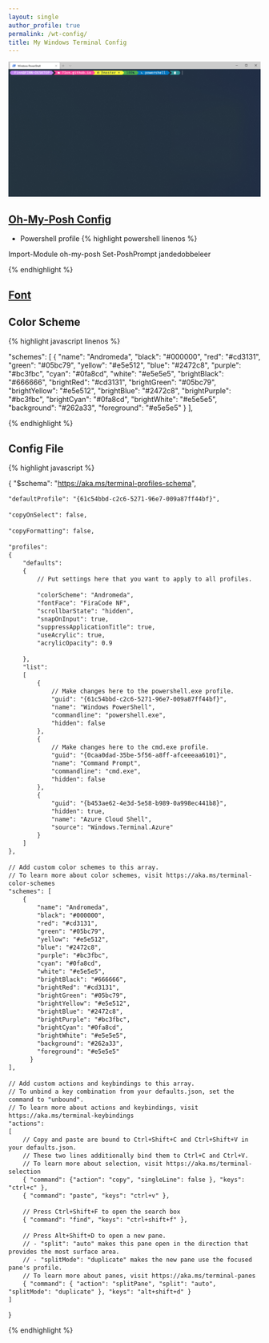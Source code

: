 ```yaml
---
layout: single
author_profile: true
permalink: /wt-config/
title: My Windows Terminal Config
---
```


![](/images/wt/terminal.png)

## [Oh-My-Posh Config](https://ohmyposh.dev/docs/installation/)

* Powershell profile 
{% highlight powershell linenos %}

Import-Module oh-my-posh
Set-PoshPrompt jandedobbeleer

{% endhighlight %}

## [Font](https://github.com/ryanoasis/nerd-fonts/tree/master/patched-fonts/FiraCode)

## Color Scheme

{% highlight javascript linenos %}

"schemes": [
        {
            "name": "Andromeda",
            "black": "#000000",
            "red": "#cd3131",
            "green": "#05bc79",
            "yellow": "#e5e512",
            "blue": "#2472c8",
            "purple": "#bc3fbc",
            "cyan": "#0fa8cd",
            "white": "#e5e5e5",
            "brightBlack": "#666666",
            "brightRed": "#cd3131",
            "brightGreen": "#05bc79",
            "brightYellow": "#e5e512",
            "brightBlue": "#2472c8",
            "brightPurple": "#bc3fbc",
            "brightCyan": "#0fa8cd",
            "brightWhite": "#e5e5e5",
            "background": "#262a33",
            "foreground": "#e5e5e5"
          }
    ],

{% endhighlight %}

## Config File

{% highlight javascript %}

{
    "$schema": "https://aka.ms/terminal-profiles-schema",

    "defaultProfile": "{61c54bbd-c2c6-5271-96e7-009a87ff44bf}",

    "copyOnSelect": false,

    "copyFormatting": false,

    "profiles":
    {
        "defaults":
        {
            // Put settings here that you want to apply to all profiles.

            "colorScheme": "Andromeda",
            "fontFace": "FiraCode NF",
            "scrollbarState": "hidden",
            "snapOnInput": true,
            "suppressApplicationTitle": true,
            "useAcrylic": true,
            "acrylicOpacity": 0.9

        },
        "list":
        [
            {
                // Make changes here to the powershell.exe profile.
                "guid": "{61c54bbd-c2c6-5271-96e7-009a87ff44bf}",
                "name": "Windows PowerShell",
                "commandline": "powershell.exe",
                "hidden": false
            },
            {
                // Make changes here to the cmd.exe profile.
                "guid": "{0caa0dad-35be-5f56-a8ff-afceeeaa6101}",
                "name": "Command Prompt",
                "commandline": "cmd.exe",
                "hidden": false
            },
            {
                "guid": "{b453ae62-4e3d-5e58-b989-0a998ec441b8}",
                "hidden": true,
                "name": "Azure Cloud Shell",
                "source": "Windows.Terminal.Azure"
            }
        ]
    },

    // Add custom color schemes to this array.
    // To learn more about color schemes, visit https://aka.ms/terminal-color-schemes
    "schemes": [
        {
            "name": "Andromeda",
            "black": "#000000",
            "red": "#cd3131",
            "green": "#05bc79",
            "yellow": "#e5e512",
            "blue": "#2472c8",
            "purple": "#bc3fbc",
            "cyan": "#0fa8cd",
            "white": "#e5e5e5",
            "brightBlack": "#666666",
            "brightRed": "#cd3131",
            "brightGreen": "#05bc79",
            "brightYellow": "#e5e512",
            "brightBlue": "#2472c8",
            "brightPurple": "#bc3fbc",
            "brightCyan": "#0fa8cd",
            "brightWhite": "#e5e5e5",
            "background": "#262a33",
            "foreground": "#e5e5e5"
          }
    ],

    // Add custom actions and keybindings to this array.
    // To unbind a key combination from your defaults.json, set the command to "unbound".
    // To learn more about actions and keybindings, visit https://aka.ms/terminal-keybindings
    "actions":
    [
        // Copy and paste are bound to Ctrl+Shift+C and Ctrl+Shift+V in your defaults.json.
        // These two lines additionally bind them to Ctrl+C and Ctrl+V.
        // To learn more about selection, visit https://aka.ms/terminal-selection
        { "command": {"action": "copy", "singleLine": false }, "keys": "ctrl+c" },
        { "command": "paste", "keys": "ctrl+v" },

        // Press Ctrl+Shift+F to open the search box
        { "command": "find", "keys": "ctrl+shift+f" },

        // Press Alt+Shift+D to open a new pane.
        // - "split": "auto" makes this pane open in the direction that provides the most surface area.
        // - "splitMode": "duplicate" makes the new pane use the focused pane's profile.
        // To learn more about panes, visit https://aka.ms/terminal-panes
        { "command": { "action": "splitPane", "split": "auto", "splitMode": "duplicate" }, "keys": "alt+shift+d" }
    ]
}


{% endhighlight %}